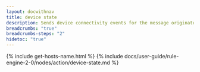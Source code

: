 ```yaml
---
layout: docwithnav
title: device state
description: Sends device connectivity events for the message originator.
breadcrumbs: "true"
breadcrumbs-steps: "2"
hidetoc: "true"
---
```


{% include get-hosts-name.html %}
{% include docs/user-guide/rule-engine-2-0/nodes/action/device-state.md %}
